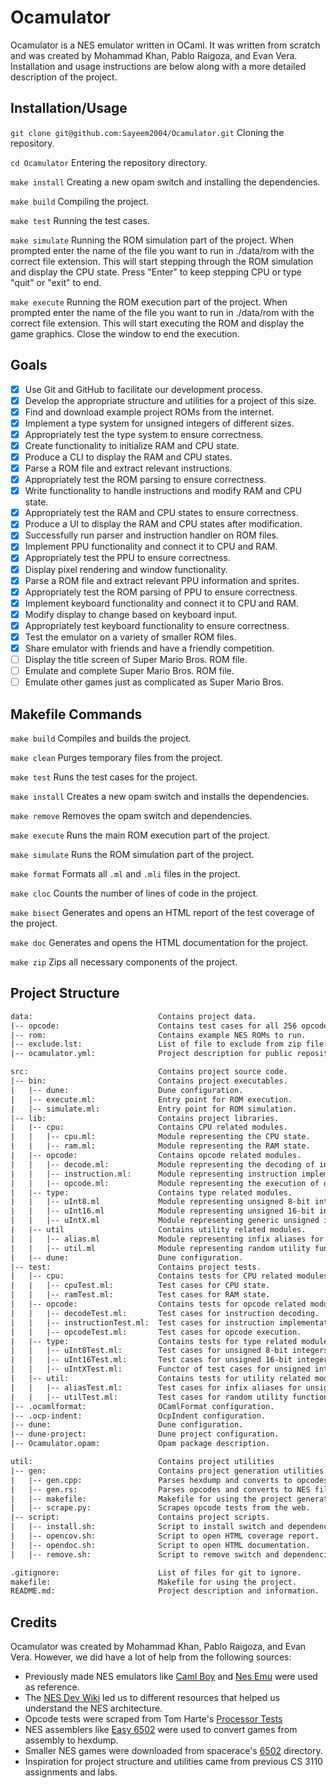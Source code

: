 # Ocamulator

Ocamulator is a NES emulator written in OCaml. It was written from scratch
and was created by Mohammad Khan, Pablo Raigoza, and Evan Vera. Installation and
usage instructions are below along with a more detailed description of the project.

## Installation/Usage

`git clone git@github.com:Sayeem2004/Ocamulator.git` Cloning the repository.

`cd Ocamulator` Entering the repository directory.

`make install` Creating a new opam switch and installing the dependencies.

`make build` Compiling the project.

`make test` Running the test cases.

`make simulate` Running the ROM simulation part of the project. When prompted
enter the name of the file you want to run in ./data/rom with the correct file
extension. This will start stepping through the ROM simulation and display the
CPU state. Press "Enter" to keep stepping CPU or type "quit" or "exit" to end.

`make execute` Running the ROM execution part of the project. When prompted
enter the name of the file you want to run in ./data/rom with the correct file
extension. This will start executing the ROM and display the game graphics.
Close the window to end the execution.

## Goals

- [X] Use Git and GitHub to facilitate our development process.
- [X] Develop the appropriate structure and utilities for a project of this size.
- [X] Find and download example project ROMs from the internet.
- [X] Implement a type system for unsigned integers of different sizes.
- [X] Appropriately test the type system to ensure correctness.
- [X] Create functionality to initialize RAM and CPU state.
- [X] Produce a CLI to display the RAM and CPU states.
- [X] Parse a ROM file and extract relevant instructions.
- [X] Appropriately test the ROM parsing to ensure correctness.
- [X] Write functionality to handle instructions and modify RAM and CPU state.
- [X] Appropriately test the RAM and CPU states to ensure correctness.
- [X] Produce a UI to display the RAM and CPU states after modification.
- [X] Successfully run parser and instruction handler on ROM files.
- [X] Implement PPU functionality and connect it to CPU and RAM.
- [X] Appropriately test the PPU to ensure correctness.
- [X] Display pixel rendering and window functionality.
- [X] Parse a ROM file and extract relevant PPU information and sprites.
- [X] Appropriately test the ROM parsing of PPU to ensure correctness.
- [X] Implement keyboard functionality and connect it to CPU and RAM.
- [X] Modify display to change based on keyboard input.
- [X] Appropriately test keyboard functionality to ensure correctness.
- [X] Test the emulator on a variety of smaller ROM files.
- [X] Share emulator with friends and have a friendly competition.
- [ ] Display the title screen of Super Mario Bros. ROM file.
- [ ] Emulate and complete Super Mario Bros. ROM file.
- [ ] Emulate other games just as complicated as Super Mario Bros.

## Makefile Commands

`make build` Compiles and builds the project.

`make clean` Purges temporary files from the project.

`make test` Runs the test cases for the project.

`make install` Creates a new opam switch and installs the dependencies.

`make remove` Removes the opam switch and dependencies.

`make execute` Runs the main ROM execution part of the project.

`make simulate` Runs the ROM simulation part of the project.

`make format` Formats all `.ml` and `.mli` files in the project.

`make cloc` Counts the number of lines of code in the project.

`make bisect` Generates and opens an HTML report of the test coverage of the project.

`make doc` Generates and opens the HTML documentation for the project.

`make zip` Zips all necessary components of the project.

## Project Structure

```txt
data:                            Contains project data.
|-- opcode:                      Contains test cases for all 256 opcodes.
|-- rom:                         Contains example NES ROMs to run.
|-- exclude.lst:                 List of file to exclude from zip file.
|-- ocamulator.yml:              Project description for public repository.

src:                             Contains project source code.
|-- bin:                         Contains project executables.
|   |-- dune:                    Dune configuration.
|   |-- execute.ml:              Entry point for ROM execution.
|   |-- simulate.ml:             Entry point for ROM simulation.
|-- lib:                         Contains project libraries.
|   |-- cpu:                     Contains CPU related modules.
|   |   |-- cpu.ml:              Module representing the CPU state.
|   |   |-- ram.ml:              Module representing the RAM state.
|   |-- opcode:                  Contains opcode related modules.
|   |   |-- decode.ml:           Module representing the decoding of instructions.
|   |   |-- instruction.ml:      Module representing instruction implementations.
|   |   |-- opcode.ml:           Module representing the execution of opcodes.
|   |-- type:                    Contains type related modules.
|   |   |-- uInt8.ml             Module representing unsigned 8-bit integers.
|   |   |-- uInt16.ml            Module representing unsigned 16-bit integers.
|   |   |-- uIntX.ml             Module representing generic unsigned integers.
|   |-- util                     Contains utility related modules.
|   |   |-- alias.ml             Module representing infix aliases for unsigned integers.
|   |   |-- util.ml              Module representing random utility functions.
|   |-- dune:                    Dune configuration.
|-- test:                        Contains project tests.
|   |-- cpu:                     Contains tests for CPU related modules.
|   |   |-- cpuTest.ml:          Test cases for CPU state.
|   |   |-- ramTest.ml:          Test cases for RAM state.
|   |-- opcode:                  Contains tests for opcode related modules.
|   |   |-- decodeTest.ml:       Test cases for instruction decoding.
|   |   |-- instructionTest.ml:  Test cases for instruction implementations.
|   |   |-- opcodeTest.ml:       Test cases for opcode execution.
|   |-- type:                    Contains tests for type related modules.
|   |   |-- uInt8Test.ml:        Test cases for unsigned 8-bit integers.
|   |   |-- uInt16Test.ml:       Test cases for unsigned 16-bit integers.
|   |   |-- uIntXTest.ml:        Functor of test cases for unsigned integers.
|   |-- util:                    Contains tests for utility related modules.
|   |   |-- aliasTest.ml:        Test cases for infix aliases for unsigned integers.
|   |   |-- utilTest.ml:         Test cases for random utility functions.
|-- .ocamlformat:                OCamlFormat configuration.
|-- .ocp-indent:                 OcpIndent configuration.
|-- dune:                        Dune configuration.
|-- dune-project:                Dune project configuration.
|-- Ocamulator.opam:             Opam package description.

util:                            Contains project utilities
|-- gen:                         Contains project generation utilities.
|   |-- gen.cpp:                 Parses hexdump and converts to opcodes.
|   |-- gen.rs:                  Parses opcodes and converts to NES file.
|   |-- makefile:                Makefile for using the project generation utilities.
|   |-- scrape.py:               Scrapes opcode tests from the web.
|-- script:                      Contains project scripts.
|   |-- install.sh:              Script to install switch and dependencies.
|   |-- opencov.sh:              Script to open HTML coverage report.
|   |-- opendoc.sh:              Script to open HTML documentation.
|   |-- remove.sh:               Script to remove switch and dependencies.

.gitignore:                      List of files for git to ignore.
makefile:                        Makefile for using the project.
README.md:                       Project description and information.
```

## Credits

Ocamulator was created by Mohammad Khan, Pablo Raigoza, and Evan Vera.
However, we did have a lot of help from the following sources:

- Previously made NES emulators like [Caml Boy](https://linoscope.github.io/writing-a-game-boy-emulator-in-ocaml/) and [Nes Emu](https://yizhang82.dev/nes-emu-overview) were used as reference.
- The [NES Dev Wiki](https://www.nesdev.org/wiki/Nesdev) led us to different resources that helped us understand the NES architecture.
- Opcode tests were scraped from Tom Harte's [Processor Tests](https://github.com/TomHarte/ProcessorTests)
- NES assemblers like [Easy 6502](https://skilldrick.github.io/easy6502/) were used to convert games from assembly to hexdump.
- Smaller NES games were downloaded from spacerace's [6502](https://github.com/spacerace/6502/tree/master/target-src) directory.
- Inspiration for project structure and utilities came from previous CS 3110 assignments and labs.
